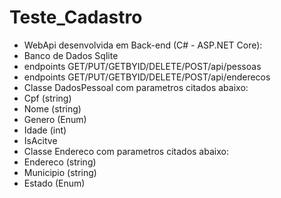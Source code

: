 # Teste_Cadastro

- WebApi desenvolvida em Back-end (C# - ASP.NET Core):
- Banco de Dados Sqlite
-	endpoints GET/PUT/GETBYID/DELETE/POST/api/pessoas
-	endpoints GET/PUT/GETBYID/DELETE/POST/api/enderecos
-	Classe DadosPessoal com parametros citados abaixo:
-	Cpf (string)
-	Nome (string)
-	Genero (Enum)
-	Idade (int)
-	IsAcitve
-	Classe Endereco com parametros citados abaixo:
-	Endereco (string)
-	Municipio (string)
-	Estado (Enum)


